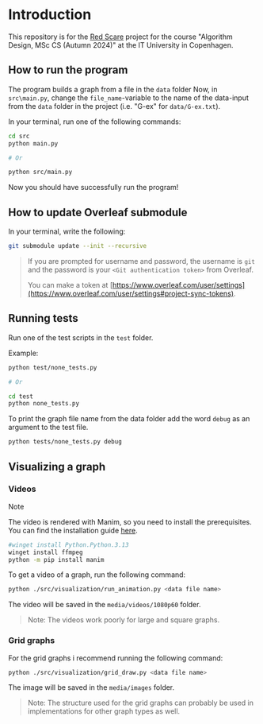 # Introduction

This repository is for the [Red Scare](https://learnit.itu.dk/mod/assign/view.php?id=208004) project for the course "Algorithm Design, MSc CS (Autumn 2024)" at the IT University in Copenhagen.

## How to run the program

The program builds a graph from a file in the `data` folder 
Now, in `src\main.py`, change the `file_name`-variable to the name of the data-input from the `data` folder in the project (i.e. "G-ex" for `data/G-ex.txt`).

In your terminal, run one of the following commands:

```sh
cd src
python main.py

# Or

python src/main.py
```

Now you should have successfully run the program!

## How to update Overleaf submodule

In your terminal, write the following:

```sh
git submodule update --init --recursive
```

> If you are prompted for username and password, the username is `git` and the password is your `<Git authentication token>` from Overleaf.
>
> You can make a token at [https://www.overleaf.com/user/settings](https://www.overleaf.com/user/settings#project-sync-tokens).

## Running tests

Run one of the test scripts in the `test` folder.

Example:

```sh
python test/none_tests.py

# Or

cd test
python none_tests.py
```

To print the graph file name from the data folder add the word `debug` as an argument to the test file.

```sh
python tests/none_tests.py debug
```

## Visualizing a graph

### Videos

> [!NOTE]
> The video is rendered with Manim, so you need to install the prerequisites. You can find the installation guide [here](https://docs.manim.community/en/stable/installation.html).
>
> ```sh
> #winget install Python.Python.3.13
> winget install ffmpeg
> python -m pip install manim
> ```

To get a video of a graph, run the following command:

```sh
python ./src/visualization/run_animation.py <data file name> 
```

The video will be saved in the `media/videos/1080p60` folder.

> Note: The videos work poorly for large and square graphs.

### Grid graphs

For the grid graphs i recommend running the following command:

```sh
python ./src/visualization/grid_draw.py <data file name>
```

The image will be saved in the `media/images` folder.

> Note: The structure used for the grid graphs can probably be used in implementations for other graph types as well.
